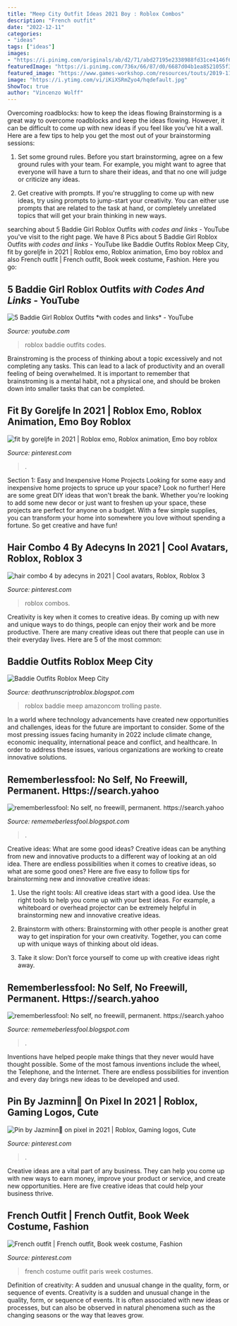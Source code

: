 ```yaml
---
title: "Meep City Outfit Ideas 2021 Boy : Roblox Combos"
description: "French outfit"
date: "2022-12-11"
categories:
- "ideas"
tags: ["ideas"]
images:
- "https://i.pinimg.com/originals/ab/d2/71/abd27195e2338988fd31ce4146f6160b.jpg"
featuredImage: "https://i.pinimg.com/736x/66/87/d0/6687d04b1ea8521055f3b150530f55d3.jpg"
featured_image: "https://www.games-workshop.com/resources/touts/2019-11-09/HTML/HTML_Banner_NecromundaDU/WB_NecroDU_03.jpg"
image: "https://i.ytimg.com/vi/iKiXSRmZyo4/hqdefault.jpg"
ShowToc: true
author: "Vincenzo Wolff"
---
```



Overcoming roadblocks: how to keep the ideas flowing
Brainstorming is a great way to overcome roadblocks and keep the ideas flowing. However, it can be difficult to come up with new ideas if you feel like you've hit a wall. Here are a few tips to help you get the most out of your brainstorming sessions:
1. Set some ground rules. Before you start brainstorming, agree on a few ground rules with your team. For example, you might want to agree that everyone will have a turn to share their ideas, and that no one will judge or criticize any ideas.

2. Get creative with prompts. If you're struggling to come up with new ideas, try using prompts to jump-start your creativity. You can either use prompts that are related to the task at hand, or completely unrelated topics that will get your brain thinking in new ways.


	

		
searching about 5 Baddie Girl Roblox Outfits *with codes and links* - YouTube you've visit to the right page. We have 8 Pics about 5 Baddie Girl Roblox Outfits *with codes and links* - YouTube like Baddie Outfits Roblox Meep City, fit by goreljfe in 2021 | Roblox emo, Roblox animation, Emo boy roblox and also French outfit | French outfit, Book week costume, Fashion. Here you go:
		
    
## 5 Baddie Girl Roblox Outfits *with Codes And Links* - YouTube

<img loading=lazy src="https://i.ytimg.com/vi/yiCENHCpCZI/maxresdefault.jpg" onerror="this.onerror=null;this.src='https://tse1.mm.bing.net/th?id=OIP.tcDbK7_1Na5kJfw1yFmiCwHaEK&amp;pid=15.1';" alt="5 Baddie Girl Roblox Outfits *with codes and links* - YouTube">

_Source: youtube.com_

>roblox baddie outfits codes. 

	

Brainstroming is the process of thinking about a topic excessively and not completing any tasks. This can lead to a lack of productivity and an overall feeling of being overwhelmed. It is important to remember that brainstroming is a mental habit, not a physical one, and should be broken down into smaller tasks that can be completed.

    
## Fit By Goreljfe In 2021 | Roblox Emo, Roblox Animation, Emo Boy Roblox

<img loading=lazy src="https://i.pinimg.com/736x/66/87/d0/6687d04b1ea8521055f3b150530f55d3.jpg" onerror="this.onerror=null;this.src='https://tse3.mm.bing.net/th?id=OIP.z-FYEbTnAub6bskJUJAPigHaLO&amp;pid=15.1';" alt="fit by goreljfe in 2021 | Roblox emo, Roblox animation, Emo boy roblox">

_Source: pinterest.com_

>. 

	

Section 1: Easy and Inexpensive Home Projects
Looking for some easy and inexpensive home projects to spruce up your space? Look no further! Here are some great DIY ideas that won't break the bank.
Whether you're looking to add some new decor or just want to freshen up your space, these projects are perfect for anyone on a budget. With a few simple supplies, you can transform your home into somewhere you love without spending a fortune. So get creative and have fun!

    
## Hair Combo 4 By Adecyns In 2021 | Cool Avatars, Roblox, Roblox 3

<img loading=lazy src="https://i.pinimg.com/736x/56/9e/71/569e7165b2ffaca59607e7651a8abd8d.jpg" onerror="this.onerror=null;this.src='https://tse2.mm.bing.net/th?id=OIP.TWN8EE4ZsfIaphUkG9Z5_AHaGq&amp;pid=15.1';" alt="hair combo 4 by adecyns in 2021 | Cool avatars, Roblox, Roblox 3">

_Source: pinterest.com_

>roblox combos. 

	

Creativity is key when it comes to creative ideas. By coming up with new and unique ways to do things, people can enjoy their work and be more productive. There are many creative ideas out there that people can use in their everyday lives. Here are 5 of the most common: 

    
## Baddie Outfits Roblox Meep City

<img loading=lazy src="https://i.ytimg.com/vi/iKiXSRmZyo4/hqdefault.jpg" onerror="this.onerror=null;this.src='https://tse2.mm.bing.net/th?id=OIP.dyCOjTFuUOy-n02CauwfcwHaFj&amp;pid=15.1';" alt="Baddie Outfits Roblox Meep City">

_Source: deathrunscriptroblox.blogspot.com_

>roblox baddie meep amazoncom trolling paste. 

	

In a world where technology advancements have created new opportunities and challenges, ideas for the future are important to consider. Some of the most pressing issues facing humanity in 2022 include climate change, economic inequality, international peace and conflict, and healthcare. In order to address these issues, various organizations are working to create innovative solutions.

    
## Rememberlessfool: No Self, No Freewill, Permanent. Https://search.yahoo

<img loading=lazy src="https://www.games-workshop.com/resources/touts/2019-11-09/HTML/HTML_Banner_NecromundaDU/WB_NecroDU_03.jpg" onerror="this.onerror=null;this.src='https://tse1.mm.bing.net/th?id=OIP.Gx9_ipoY_GJfqS8lUMQvqgHaDN&amp;pid=15.1';" alt="rememberlessfool: No self, no freewill, permanent. https://search.yahoo">

_Source: rememeberlessfool.blogspot.com_

>. 

	

Creative ideas: What are some good ideas?
Creative ideas can be anything from new and innovative products to a different way of looking at an old idea. There are endless possibilities when it comes to creative ideas, so what are some good ones? Here are five easy to follow tips for brainstorming new and innovative creative ideas:
1) Use the right tools: All creative ideas start with a good idea. Use the right tools to help you come up with your best ideas. For example, a whiteboard or overhead projector can be extremely helpful in brainstorming new and innovative creative ideas.

2) Brainstorm with others: Brainstorming with other people is another great way to get inspiration for your own creativity. Together, you can come up with unique ways of thinking about old ideas.

3) Take it slow: Don’t force yourself to come up with creative ideas right away.

    
## Rememberlessfool: No Self, No Freewill, Permanent. Https://search.yahoo

<img loading=lazy src="https://1.bp.blogspot.com/-yFeQ3l_wq7A/Xj4JqN5i3oI/AAAAAAAAcgw/w1K-t_z9wxcuHL_6kmA4FHCCgK83Y1XfwCLcBGAsYHQ/s1600/Untitled402.png" onerror="this.onerror=null;this.src='https://tse1.mm.bing.net/th?id=OIP.GQ-9idD8pXBdszEIVmleFQHaEK&amp;pid=15.1';" alt="rememberlessfool: No self, no freewill, permanent. https://search.yahoo">

_Source: rememeberlessfool.blogspot.com_

>. 

	

Inventions have helped people make things that they never would have thought possible. Some of the most famous inventions include the wheel, the Telephone, and the Internet. There are endless possibilities for invention and every day brings new ideas to be developed and used.

    
## Pin By Jazminn💐 On Pixel In 2021 | Roblox, Gaming Logos, Cute

<img loading=lazy src="https://i.pinimg.com/736x/fd/9b/99/fd9b99b516689ea4ca394b2975bf87a3.jpg" onerror="this.onerror=null;this.src='https://tse3.mm.bing.net/th?id=OIP.vKwFiZMZevL5rVxgODnS3wHaH5&amp;pid=15.1';" alt="Pin by Jazminn💐 on pixel in 2021 | Roblox, Gaming logos, Cute">

_Source: pinterest.com_

>. 

	

Creative ideas are a vital part of any business. They can help you come up with new ways to earn money, improve your product or service, and create new opportunities. Here are five creative ideas that could help your business thrive.

    
## French Outfit | French Outfit, Book Week Costume, Fashion

<img loading=lazy src="https://i.pinimg.com/originals/ab/d2/71/abd27195e2338988fd31ce4146f6160b.jpg" onerror="this.onerror=null;this.src='https://tse2.mm.bing.net/th?id=OIP.UhKizuEcN5wRaPiHRPmD-wAAAA&amp;pid=15.1';" alt="French outfit | French outfit, Book week costume, Fashion">

_Source: pinterest.com_

>french costume outfit paris week costumes. 

	

Definition of creativity: A sudden and unusual change in the quality, form, or sequence of events.
Creativity is a sudden and unusual change in the quality, form, or sequence of events. It is often associated with new ideas or processes, but can also be observed in natural phenomena such as the changing seasons or the way that leaves grow.

